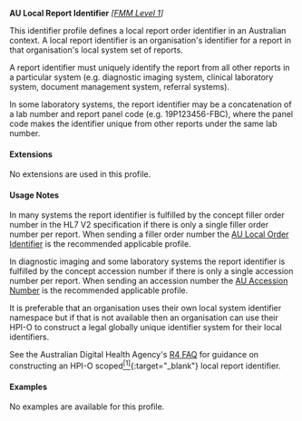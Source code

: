 **AU Local Report Identifier**  *[[FMM Level 1](guidance.html)]*

This identifier profile defines a local report order identifier in an Australian context. A local report identifier is an organisation's identifier for a report in that organisation's local system set of reports.

A report identifier must uniquely identify the report from all other reports in a particular system (e.g. diagnostic imaging system, clinical laboratory system, document management system, referral systems).

In some laboratory systems, the report identifier may be a concatenation of a lab number and report panel code (e.g. 19P123456-FBC), where the panel code makes the identifier unique from other reports under the same lab number. 


#### Extensions

No extensions are used in this profile.


#### Usage Notes

In many systems the report identifier is fulfilled by the concept filler order number in the HL7 V2 specification if there is only a single filler order number per report. When sending a filler order number the [AU Local Order Identifier](StructureDefinition-au-localorderidentifier.html) is the recommended applicable profile.

In diagnostic imaging and some laboratory systems the report identifier is fulfilled by the concept accession number if there is only a single accession number per report. When sending an accession number the [AU Accession Number](StructureDefinition-au-accessionnumber.html) is the recommended applicable profile.

It is preferable that an organisation uses their own local system identifier namespace but if that is not available then an organisation can use their HPI-O to construct a legal globally unique identifier system for their local identifiers. 

See the Australian Digital Health Agency's [R4 FAQ](https://github.com/AuDigitalHealth/ci-fhir-r4/wiki/Frequently-Asked-Questions) for guidance on constructing an HPI-O scoped[<sup>[1]</sup>](http://ns.electronichealth.net.au/id/hpio-scoped/report/1.0/index.html){:target="_blank"} local report identifier.


#### Examples

No examples are available for this profile.